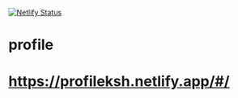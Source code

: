 [![Netlify Status](https://api.netlify.com/api/v1/badges/7233ae81-6e2d-48c3-b73d-023619e2711a/deploy-status)](https://app.netlify.com/sites/profileksh/deploys)

# profile
# https://profileksh.netlify.app/#/
